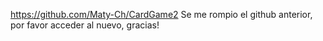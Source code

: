 https://github.com/Maty-Ch/CardGame2
Se me rompio el github anterior, por favor acceder al nuevo, gracias!

